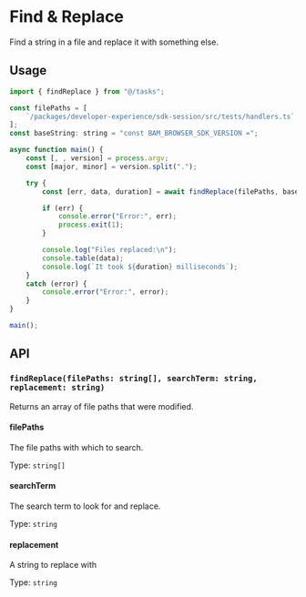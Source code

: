 # Find & Replace

Find a string in a file and replace it with something else.

## Usage

```javascript
import { findReplace } from "@/tasks";

const filePaths = [
	`/packages/developer-experience/sdk-session/src/tests/handlers.ts`,
];
const baseString: string = "const BAM_BROWSER_SDK_VERSION =";

async function main() {
	const [, , version] = process.argv;
	const [major, minor] = version.split(".");

	try {
		const [err, data, duration] = await findReplace(filePaths, baseString, `${major}.${minor}`);

		if (err) {
			console.error("Error:", err);
			process.exit(1);
		}

		console.log("Files replaced:\n");
		console.table(data);
		console.log(`It took ${duration} milliseconds`);
	}
	catch (error) {
		console.error("Error:", error);
	}
}

main();
```

## API

### `findReplace(filePaths: string[], searchTerm: string, replacement: string)`

Returns an array of file paths that were modified.

#### filePaths

The file paths with which to search.

Type: `string[]`

#### searchTerm

The search term to look for and replace.

Type: `string`

#### replacement

A string to replace with

Type: `string`
